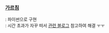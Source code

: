 
### [가르침](https://www.acmicpc.net/problem/1062)
  : 파이썬으로 구현    
  : 시간 초과가 자꾸 떠서 [관련 블로그]((https://resilient-923.tistory.com/324)) 참고하여 해결 ㅜㅜ         
